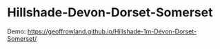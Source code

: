 # Hillshade-Devon-Dorset-Somerset

Demo: https://geoffrowland.github.io/Hillshade-1m-Devon-Dorset-Somerset/
